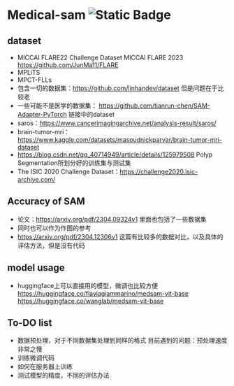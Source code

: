 # Medical-sam ![Static Badge](https://img.shields.io/badge/Python-green)


## dataset
* MICCAI FLARE22 Challenge Dataset        MICCAI FLARE 2023        https://github.com/JunMa11/FLARE
* MPLiTS
* MPCT-FLLs
* 包含一切的数据集：https://github.com/linhandev/dataset 但是问题在于比较老
* 一些可能不是医学的数据集： https://github.com/tianrun-chen/SAM-Adapter-PyTorch 链接中的dataset
* saros：https://www.cancerimagingarchive.net/analysis-result/saros/
* brain-tumor-mri： https://www.kaggle.com/datasets/masoudnickparvar/brain-tumor-mri-dataset
* https://blog.csdn.net/qq_40714949/article/details/125979508 Polyp Segmentation所划分好的训练集与测试集
* The ISIC 2020 Challenge Dataset：https://challenge2020.isic-archive.com/


## Accuracy of SAM
* 论文：https://arxiv.org/pdf/2304.09324v1 里面也包括了一些数据集
* 同时也可以作为作图的参考
* https://arxiv.org/pdf/2304.12306v1 这篇有比较多的数据对比，以及具体的评估方法，但是没有代码

## model usage
* huggingface上可以直接用的模型，微调也比较方便 https://huggingface.co/flaviagiammarino/medsam-vit-base   https://huggingface.co/wanglab/medsam-vit-base

## To-DO list
* 数据预处理，对于不同数据集处理到同样的格式  目前遇到的问题：预处理速度非常之慢
* 训练微调代码
* 如何在服务器上训练
* 测试模型的精度，不同的评估办法
